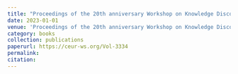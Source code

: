 ```yaml
---
title: "Proceedings of the 20th anniversary Workshop on Knowledge Discovery in Inductive Databases co-located with the European Conference on Machine Learning and Principles and Practice of Knowledge Discovery in Databases 2022 {(ECMLPKDD} 2022), Grenoble, France, September 19-23, 2022"
date: 2023-01-01
venue: 'Proceedings of the 20th anniversary Workshop on Knowledge Discovery in Inductive Databases co-located with the European Conference on Machine Learning and Principles and Practice of Knowledge Discovery in Databases 2022 {(ECMLPKDD} 2022), Grenoble, France, September 19-23, 2022'
category: books
collection: publications
paperurl: https://ceur-ws.org/Vol-3334
permalink: 
citation: 
---
```

